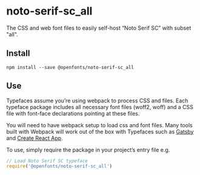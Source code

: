 
# noto-serif-sc_all

The CSS and web font files to easily self-host “Noto Serif SC” with subset "all".

## Install

`npm install --save @openfonts/noto-serif-sc_all`

## Use

Typefaces assume you’re using webpack to process CSS and files. Each typeface
package includes all necessary font files (woff2, woff) and a CSS file with
font-face declarations pointing at these files.

You will need to have webpack setup to load css and font files. Many tools built
with Webpack will work out of the box with Typefaces such as [Gatsby](https://github.com/gatsbyjs/gatsby)
and [Create React App](https://github.com/facebookincubator/create-react-app).

To use, simply require the package in your project’s entry file e.g.

```javascript
// Load Noto Serif SC typeface
require('@openfonts/noto-serif-sc_all')
```
